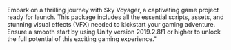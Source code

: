 Embark on a thrilling journey with Sky Voyager, a captivating game project ready for launch. This package includes all the essential scripts, assets, and stunning visual effects (VFX) needed to kickstart your gaming adventure. Ensure a smooth start by using Unity version 2019.2.8f1 or higher to unlock the full potential of this exciting gaming experience."
